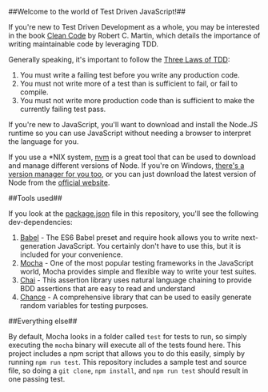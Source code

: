 ##Welcome to the world of Test Driven JavaScript!##

If you're new to Test Driven Development as a whole, you may be interested in the book [Clean Code](https://books.google.com/books/about/Clean_Code.html?id=hjEFCAAAQBAJ&hl=en) by Robert C. Martin, which details the importance of writing maintainable code by leveraging TDD.

Generally speaking, it's important to follow the [Three Laws of TDD](http://blog.cleancoder.com/uncle-bob/2014/12/17/TheCyclesOfTDD.html):

1. You must write a failing test before you write any production code.
2. You must not write more of a test than is sufficient to fail, or fail to compile.
3. You must not write more production code than is sufficient to make the currently failing test pass.

If you're new to JavaScript, you'll want to download and install the Node.JS runtime so you can use JavaScript without needing a browser to interpret the language for you.

If you use a *NIX system, [nvm](https://github.com/creationix/nvm) is a great tool that can be used to download and manage different versions of Node.  If you're on Windows, [there's a version manager for you too](https://github.com/coreybutler/nvm-windows), or you can just download the latest version of Node from the [official website](https://nodejs.org/en/download/).

##Tools used##

If you look at the [package.json](https://github.com/sourceallies/javascript-tdd-starter/blob/master/package.json) file in this repository, you'll see the following dev-dependencies:

1. [Babel](https://babeljs.io/) - The ES6 Babel preset and require hook allows you to write next-generation JavaScript.  You certainly don't have to use this, but it is included for your convenience.
2. [Mocha](https://mochajs.org/) - One of the most popular testing frameworks in the JavaScript world, Mocha provides simple and flexible way to write your test suites.
3. [Chai](http://chaijs.com/) - This assertion library uses natural language chaining to provide BDD assertions that are easy to read and understand
4. [Chance](http://chancejs.com/) - A comprehensive library that can be used to easily generate random variables for testing purposes.

##Everything else##

By default, Mocha looks in a folder called `test` for tests to run, so simply executing the `mocha` binary will execute all of the tests found here.  This project includes a npm script that allows you to do this easily, simply by running `npm run test`.  This repository includes a sample test and source file, so doing a `git clone`, `npm install`, and `npm run test` should result in one passing test.


